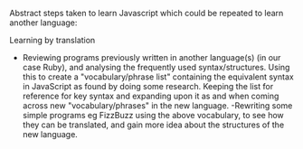 Abstract steps taken to learn Javascript which could be repeated to learn another language:

Learning by translation
- Reviewing programs previously written in another language(s) (in our case Ruby), and analysing the frequently used syntax/structures. Using this to create a "vocabulary/phrase list" containing the equivalent syntax in JavaScript as found by doing some research. Keeping the list for reference for key syntax and expanding upon it as and when coming across new "vocabulary/phrases" in the new language.
-Rewriting some simple programs eg FizzBuzz using the above vocabulary, to see how they can be translated, and gain more idea about the structures of the new language.




















